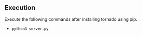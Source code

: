 ## Execution

Execute the following commands after installing tornado using pip.

- `python3 server.py`
